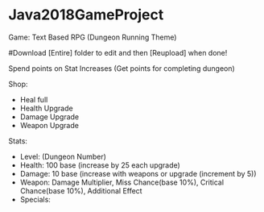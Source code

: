 # Java2018GameProject
Game: Text Based RPG (Dungeon Running Theme)

#Download [Entire] folder to edit and then [Reupload] when done!


Spend points on Stat Increases (Get points for completing dungeon)

Shop:
 - Heal full
 - Health Upgrade
 - Damage Upgrade
 - Weapon Upgrade

Stats:
 - Level: (Dungeon Number)
 - Health: 100 base (increase by 25 each upgrade)
 - Damage: 10 base (increase with weapons or upgrade (increment by 5))
 - Weapon: Damage Multiplier, Miss Chance(base 10%), Critical Chance(base 10%), Additional Effect
 - Specials:


